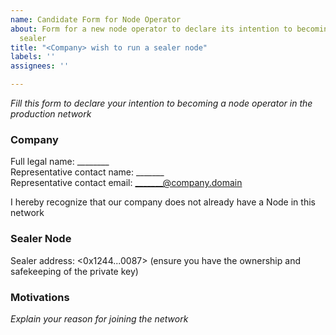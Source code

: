 ```yaml
---
name: Candidate Form for Node Operator
about: Form for a new node operator to declare its intention to becoming an active
  sealer
title: "<Company> wish to run a sealer node"
labels: ''
assignees: ''

---
```


*Fill this form to declare your intention to becoming a node operator in the production network*

### Company
Full legal name: ________        
Representative contact name: _______      
Representative contact email: _______@company.domain    

I hereby recognize that our company does not already have a Node in this network

### Sealer Node
Sealer address: <0x1244...0087> (ensure you have the ownership and safekeeping of the private key)




### Motivations

*Explain your reason for joining the network*
